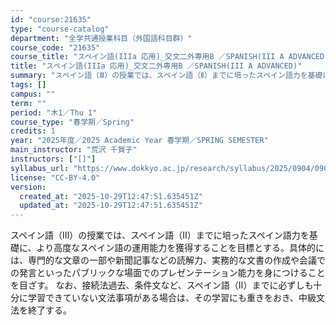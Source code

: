 ```yaml
---
id: "course:21635"
type: "course-catalog"
department: "全学共通授業科目（外国語科目群）"
course_code: "21635"
course_title: "スペイン語(IIIa 応用)_交文二外専用B ／SPANISH(III A ADVANCED)"
title: "スペイン語(IIIa 応用)_交文二外専用B ／SPANISH(III A ADVANCED)"
summary: "スペイン語（Ⅲ）の授業では、スペイン語（Ⅱ）までに培ったスペイン語力を基礎に、より高度なスペイン語の運用能力を獲得することを目標とする。具体的には、専門的な文章の一部や新聞記事などの読解力、実務的な文書の作成や会議での発言といったパブリック…"
tags: []
campus: ""
term: ""
period: "木1／Thu 1"
course_type: "春学期／Spring"
credits: 1
year: "2025年度／2025 Academic Year 春学期／SPRING SEMESTER"
main_instructor: "荒沢 千賀子"
instructors: ["[]"]
syllabus_url: "https://www.dokkyo.ac.jp/research/syllabus/2025/0904/0904_21635_ja_JP.html"
license: "CC-BY-4.0"
version:
  created_at: "2025-10-29T12:47:51.635451Z"
  updated_at: "2025-10-29T12:47:51.635451Z"
---
```

スペイン語（Ⅲ）の授業では、スペイン語（Ⅱ）までに培ったスペイン語力を基礎に、より高度なスペイン語の運用能力を獲得することを目標とする。具体的には、専門的な文章の一部や新聞記事などの読解力、実務的な文書の作成や会議での発言といったパブリックな場面でのプレゼンテーション能力を身につけることを目ざす。 なお、接続法過去、条件文など、スペイン語（Ⅱ）までに必ずしも十分に学習できていない文法事項がある場合は、その学習にも重きをおき、中級文法を終了する。
